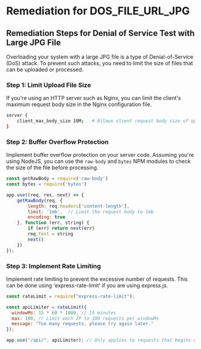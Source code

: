 # Remediation for DOS_FILE_URL_JPG

## Remediation Steps for Denial of Service Test with Large JPG File

Overloading your system with a large JPG file is a type of Denial-of-Service (DoS) attack. To prevent such attacks, you need to limit the size of files that can be uploaded or processed.

### Step 1: Limit Upload File Size

If you're using an HTTP server such as Nginx, you can limit the client's maximum request body size in the Nginx configuration file.

```bash
server {
    client_max_body_size 10M;   # Allows client request body size of up to 10 megabytes
}
```

### Step 2: Buffer Overflow Protection

Implement buffer overflow protection on your server code. Assuming you're using NodeJS, you can use the `raw-body` and `bytes` NPM modules to check the size of the file before processing.

```javascript
const getRawBody = require('raw-body')
const bytes = require('bytes')

app.use((req, res, next) => {
    getRawBody(req, {
        length: req.headers['content-length'],
        limit: '1mb',  // Limit the request body to 1mb
        encoding: true
    }, function (err, string) {
        if (err) return next(err)
        req.text = string
        next()
    })
});
```

### Step 3: Implement Rate Limiting
Implement rate limiting to prevent the excessive number of requests. This can be done using 'express-rate-limit' if you are using express.js.

```javascript
const rateLimit = require("express-rate-limit");

const apiLimiter = rateLimit({
  windowMs: 15 * 60 * 1000, // 15 minutes
  max: 100, // Limit each IP to 100 requests per windowMs
  message: "Too many requests, please try again later."
});

app.use("/api/", apiLimiter); // Only applies to requests that begins with /api/
```
